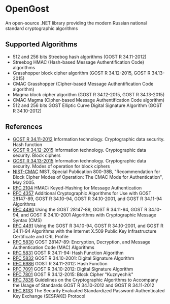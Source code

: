 # OpenGost

An open-source .NET library providing the modern Russian national standard cryptographic algorithms


## Supported Algorithms

* 512 and 256 bits Streebog hash algorithms (GOST R 34.11-2012)
* Streebog HMAC (Hash-based Message Authentification Code) algorithms
* Grasshopper block cipher algorithm (GOST R 34.12-2015, GOST R 34.13-2015)
* CMAC Grasshopper (Cipher-based Message Authentification Code algorithm)
* Magma block cipher algorithm (GOST R 34.12-2015, GOST R 34.13-2015)
* CMAC Magma (Cipher-based Message Authentification Code algorithm)
* 512 and 256 bits GOST Elliptic Curve Digital Signature Algorithm (GOST R 34.10-2012)


## References

* [GOST R 34.11-2012](https://tc26.ru/upload/iblock/f86/GOST_R_34_11-2012_eng.pdf) Information technology. Cryptographic data security. Hash function
* [GOST R 34.12-2015](https://tc26.ru/upload/iblock/fc9/GOST_R_34_12_2015_ENG.pdf) Information technology. Cryptographic data security. Block ciphers
* [GOST R 34.13-2015](https://tc26.ru/upload/iblock/ea7/GOST_R_34_13_2015_ENG.pdf) Information technology. Cryptographic data security. Modes of operation for block ciphers
* [NIST-CMAC](https://nvlpubs.nist.gov/nistpubs/SpecialPublications/NIST.SP.800-38B.pdf) NIST, Special Publication 800-38B, "Recommendation for Block Cipher Modes of Operation: The CMAC Mode for Authentication", May 2005.
* [RFC 2104](https://tools.ietf.org/html/rfc2104) HMAC: Keyed-Hashing for Message Authentication
* [RFC 4357](https://tools.ietf.org/html/rfc4357) Additional Cryptographic Algorithms for Use with GOST 28147-89, GOST R 34.10-94, GOST R 34.10-2001, and GOST R 34.11-94 Algorithms
* [RFC 4490](https://tools.ietf.org/html/rfc4490) Using the GOST 28147-89, GOST R 34.11-94, GOST R 34.10-94, and GOST R 34.10-2001 Algorithms with Cryptographic Message Syntax (CMS)
* [RFC 4491](https://tools.ietf.org/html/rfc4491) Using the GOST R 34.10-94, GOST R 34.10-2001, and GOST R 34.11-94 Algorithms with the Internet X.509 Public Key Infrastructure Certificate and CRL Profile
* [RFC 5830](https://tools.ietf.org/html/rfc5830) GOST 28147-89: Encryption, Decryption, and Message Authentication Code (MAC) Algorithms
* [RFC 5831](https://tools.ietf.org/html/rfc5831) GOST R 34.11-94: Hash Function Algorithm
* [RFC 5832](https://tools.ietf.org/html/rfc5832) GOST R 34.10-2001: Digital Signature Algorithm
* [RFC 6986](https://tools.ietf.org/html/rfc6986) GOST R 34.11-2012: Hash Function
* [RFC 7091](https://tools.ietf.org/html/rfc7091) GOST R 34.10-2012: Digital Signature Algorithm
* [RFC 7801](https://tools.ietf.org/html/rfc7801) GOST R 34.12-2015: Block Cipher "Kuznyechik"
* [RFC 7836](https://tools.ietf.org/html/rfc7836) Guidelines on the Cryptographic Algorithms to Accompany the Usage of Standards GOST R 34.10-2012 and GOST R 34.11-2012
* [RFC 8133](https://tools.ietf.org/html/rfc8133) The Security Evaluated Standardized Password-Authenticated Key Exchange (SESPAKE) Protocol

